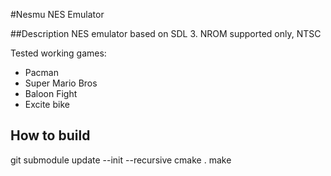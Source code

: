 #Nesmu NES Emulator

##Description
NES emulator based on SDL 3.
NROM supported only, NTSC

Tested working games:
- Pacman
- Super Mario Bros
- Baloon Fight
- Excite bike

## How to build
git submodule update --init --recursive
cmake .
make